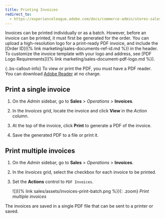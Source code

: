 ```yaml
---
title: Printing Invoices
redirect_to:
  - https://experienceleague.adobe.com/docs/commerce-admin/stores-sales/order-management/invoices.html#print-invoices
---
```


Invoices can be printed individually or as a batch. However, before an invoice can be printed, it must first be generated for the order. You can upload a high-resolution logo for a print-ready PDF invoice, and include the [Order ID]({% link marketing/sales-documents-ref-id.md %}) in the header. To customize the invoice template with your logo and address, see [PDF Logo Requirements]({% link marketing/sales-document-pdf-logo.md %}).

{:.bs-callout-info}
To view or print the PDF, you must have a PDF reader. You can download [Adobe Reader][1] at no charge.

## Print a single invoice

1. On the _Admin_ sidebar, go to **Sales** > _Operations_ > **Invoices**.

1. In the _Invoices_ grid, locate the invoice and click **View** in the _Action_ column.

1. At the top of the invoice, click **Print** to generate a PDF of the invoice.

1. Save the generated PDF to a file or print it.

## Print multiple invoices

1. On the _Admin_ sidebar, go to **Sales** > _Operations_ > **Invoices**.

1. In the _Invoices_ grid, select the checkbox for each invoice to be printed.

1. Set the **Actions** control to `PDF Invoices`.

   ![]({% link sales/assets/invoices-print-batch.png %}){: .zoom}
   _Print multiple invoices_

The invoices are saved in a single PDF file that can be sent to a printer or saved.

[1]: https://www.adobe.com/acrobat/pdf-reader.html "Get Adobe Reader"

